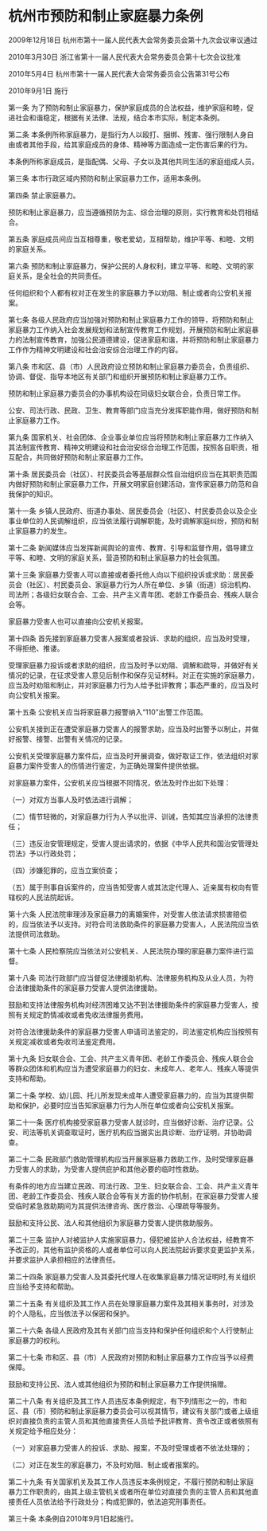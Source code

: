 # 杭州市预防和制止家庭暴力条例

2009年12月18日 杭州市第十一届人民代表大会常务委员会第十九次会议审议通过

2010年3月30日 浙江省第十一届人民代表大会常务委员会第十七次会议批准

2010年5月4日 杭州市第十一届人民代表大会常务委员会公告第31号公布

2010年9月1日 施行



第一条 为了预防和制止家庭暴力，保护家庭成员的合法权益，维护家庭和睦，促进社会和谐稳定，根据有关法律、法规，结合本市实际，制定本条例。

第二条 本条例所称家庭暴力，是指行为人以殴打、捆绑、残害、强行限制人身自由或者其他手段，给其家庭成员的身体、精神等方面造成一定伤害后果的行为。

本条例所称家庭成员，是指配偶、父母、子女以及其他共同生活的家庭组成人员。

第三条 本市行政区域内预防和制止家庭暴力工作，适用本条例。

第四条 禁止家庭暴力。

预防和制止家庭暴力，应当遵循预防为主、综合治理的原则，实行教育和处罚相结合。

第五条 家庭成员间应当互相尊重，敬老爱幼，互相帮助，维护平等、和睦、文明的家庭关系。

第六条 预防和制止家庭暴力，保护公民的人身权利，建立平等、和睦、文明的家庭关系，是全社会的共同责任。

任何组织和个人都有权对正在发生的家庭暴力予以劝阻、制止或者向公安机关报案。

第七条 各级人民政府应当加强对预防和制止家庭暴力工作的领导，将预防和制止家庭暴力工作纳入社会发展规划和法制宣传教育工作规划，开展预防和制止家庭暴力的法制宣传教育，加强公民道德建设，促进家庭和谐，并将预防和制止家庭暴力工作作为精神文明建设和社会治安综合治理工作的内容。

第八条 市和区、县（市）人民政府设立预防和制止家庭暴力委员会，负责组织、协调、督促、指导本地区有关部门和组织开展预防和制止家庭暴力工作。

预防和制止家庭暴力委员会的办事机构设在同级妇女联合会，负责日常工作。

公安、司法行政、民政、卫生、教育等部门应当充分发挥职能作用，做好预防和制止家庭暴力工作。

第九条 国家机关、社会团体、企业事业单位应当将预防和制止家庭暴力工作纳入其法制宣传教育、精神文明建设和社会治安综合治理工作范围，按照各自职责，相互配合，共同做好预防和制止家庭暴力工作。

第十条 居民委员会（社区）、村民委员会等基层群众性自治组织应当在其职责范围内做好预防和制止家庭暴力工作，开展文明家庭创建活动，宣传家庭暴力防范和自我保护的知识。

第十一条 乡镇人民政府、街道办事处、居民委员会（社区）、村民委员会以及企业事业单位的人民调解组织，应当依法履行调解职能，及时调解家庭纠纷，预防和制止家庭暴力的发生。

第十二条 新闻媒体应当发挥新闻舆论的宣传、教育、引导和监督作用，倡导建立平等、和睦、文明的家庭关系，营造预防和制止家庭暴力的社会氛围。

第十三条 家庭暴力受害人可以直接或者委托他人向以下组织投诉或求助：居民委员会（社区）、村民委员会、家庭暴力行为人所在单位、乡镇（街道）综治机构、司法所；各级妇女联合会、工会、共产主义青年团、老龄工作委员会、残疾人联合会等。

家庭暴力受害人也可以直接向公安机关报案。

第十四条 首先接到家庭暴力受害人报案或者投诉、求助的组织，应当及时受理，不得拒绝、推诿。

受理家庭暴力投诉或者求助的组织，应当及时予以劝阻、调解和疏导，并做好有关情况的记录，在征求受害人意见后制作和保存见证材料。对正在实施的家庭暴力，应当及时劝阻和制止，并对家庭暴力行为人给予批评教育；事态严重的，应当及时向公安机关报案。

第十五条 公安机关应当将家庭暴力报警纳入“110”出警工作范围。

公安机关接到正在遭受家庭暴力受害人的报警求助，应当及时出警予以制止，并做好报警、接警、出警有关情况的记录。

公安机关受理家庭暴力案件后，应当及时开展调查，做好取证工作，依法组织对家庭暴力案件受害人的伤情进行鉴定，为正确处理案件提供依据。

对家庭暴力案件，公安机关应当根据不同情况，依法及时作出如下处理：

（一）对双方当事人及时依法进行调解；

（二）情节轻微的，对家庭暴力行为人予以批评、训诫，告知其应当承担的法律责任；

（三）违反治安管理规定，受害人提出请求的，依据《中华人民共和国治安管理处罚法》予以行政处罚；

（四）涉嫌犯罪的，应当立案侦查；

（五）属于刑事自诉案件的，应当告知受害人或其法定代理人、近亲属有权向有管辖权的人民法院起诉。

第十六条 人民法院审理涉及家庭暴力的离婚案件，对受害人依法请求损害赔偿的，应当依法予以支持。对符合司法救助条件的家庭暴力受害人，人民法院应当依法提供司法救助。

第十七条 人民检察院应当依法对公安机关、人民法院办理的家庭暴力案件进行监督。

第十八条 司法行政部门应当督促法律援助机构、法律服务机构及从业人员，为符合法律援助条件的家庭暴力受害人提供法律援助。

鼓励和支持法律服务机构对经济困难又达不到法律援助条件的家庭暴力受害人，按照有关规定酌情减收或者免收法律服务费用。

对符合法律援助条件的家庭暴力受害人申请司法鉴定的，司法鉴定机构应当按照有关规定减收或者免收司法鉴定费用。

第十九条 妇女联合会、工会、共产主义青年团、老龄工作委员会、残疾人联合会等群众团体和机构应当为遭受家庭暴力的妇女、未成年人、老年人、残疾人等提供支持和帮助。

第二十条 学校、幼儿园、托儿所发现未成年人遭受家庭暴力的，应当为其提供帮助和保护，必要时应当告知家庭暴力行为人所在单位或者向公安机关报案。

第二十一条 医疗机构接受家庭暴力受害人就诊时，应当做好诊断、治疗记录。公安、司法等机关调查取证时，医疗机构应当据实出具诊断、治疗证明，并协助调查。

第二十二条 民政部门救助管理机构应当开展家庭暴力救助工作，及时受理家庭暴力受害人的求助，为受害人提供庇护和其他必要的临时性救助。

有条件的地方应当建立民政、司法行政、卫生、妇女联合会、工会、共产主义青年团、老龄工作委员会、残疾人联合会等有关方面的协作机制，在家庭暴力受害人接受临时紧急救助期间为其提供法律咨询、医疗救治、心理疏导等服务。

鼓励和支持公民、法人和其他组织为家庭暴力受害人提供救助服务。

第二十三条 监护人对被监护人实施家庭暴力，侵犯被监护人合法权益，经教育不予改正的，其他有监护资格的人或者单位可以向人民法院起诉要求变更监护关系，并要求监护人承担相应的法律责任。

第二十四条 家庭暴力受害人及其委托代理人在收集家庭暴力情况证明时,有关组织应当给予支持和帮助。

第二十五条 有关组织及其工作人员在处理家庭暴力案件及其相关事务时，对涉及的个人隐私，应当依法予以保密和保护。

第二十六条 各级人民政府及其有关部门应当支持和保护任何组织和个人行使制止家庭暴力的权利。

第二十七条 市和区、县（市）人民政府对预防和制止家庭暴力工作应当予以经费保障。

鼓励和支持公民、法人或其他组织为预防和制止家庭暴力工作提供捐赠。

第二十八条 有关组织及其工作人员违反本条例规定，有下列情形之一的，市和区、县（市）预防和制止家庭暴力委员会可以视其情节，建议有关部门或者上级组织对直接负责的主管人员和其他直接责任人员给予批评教育、责令改正或者依照有关规定给予相应处分：

（一）对家庭暴力受害人的投诉、求助、报案，不及时受理或者不依法处理的；

（二）对正在发生的家庭暴力，不及时劝阻、制止或者报案的。

第二十九条 有关国家机关及其工作人员违反本条例规定，不履行预防和制止家庭暴力工作职责的，由其上级主管机关或者所在单位对直接负责的主管人员和其他直接责任人员依法给予行政处分；构成犯罪的，依法追究刑事责任。

第三十条 本条例自2010年9月1日起施行。